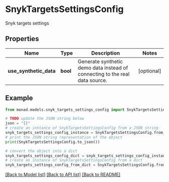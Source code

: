 # SnykTargetsSettingsConfig

Snyk targets settings

## Properties

Name | Type | Description | Notes
------------ | ------------- | ------------- | -------------
**use_synthetic_data** | **bool** | Generate synthetic demo data instead of connecting to the real data source. | [optional] 

## Example

```python
from monad.models.snyk_targets_settings_config import SnykTargetsSettingsConfig

# TODO update the JSON string below
json = "{}"
# create an instance of SnykTargetsSettingsConfig from a JSON string
snyk_targets_settings_config_instance = SnykTargetsSettingsConfig.from_json(json)
# print the JSON string representation of the object
print(SnykTargetsSettingsConfig.to_json())

# convert the object into a dict
snyk_targets_settings_config_dict = snyk_targets_settings_config_instance.to_dict()
# create an instance of SnykTargetsSettingsConfig from a dict
snyk_targets_settings_config_from_dict = SnykTargetsSettingsConfig.from_dict(snyk_targets_settings_config_dict)
```
[[Back to Model list]](../README.md#documentation-for-models) [[Back to API list]](../README.md#documentation-for-api-endpoints) [[Back to README]](../README.md)


